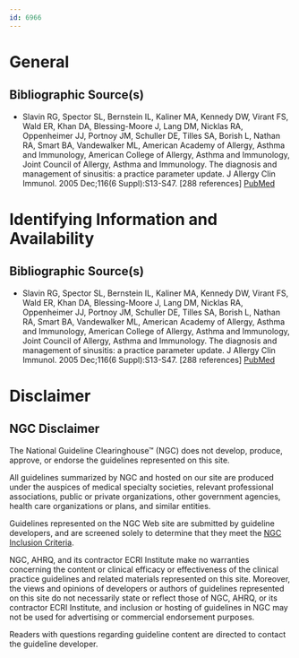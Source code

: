 ```yaml
---
id: 6966
---
```


# General

## Bibliographic Source(s)

- Slavin RG, Spector SL, Bernstein IL, Kaliner MA, Kennedy DW, Virant FS, Wald ER, Khan DA, Blessing-Moore J, Lang DM, Nicklas RA, Oppenheimer JJ, Portnoy JM, Schuller DE, Tilles SA, Borish L, Nathan RA, Smart BA, Vandewalker ML, American Academy of Allergy, Asthma and Immunology, American College of Allergy, Asthma and Immunology, Joint Council of Allergy, Asthma and Immunology. The diagnosis and management of sinusitis: a practice parameter update. J Allergy Clin Immunol. 2005 Dec;116(6 Suppl):S13-S47. [288 references] [ PubMed ](http://www.ncbi.nlm.nih.gov/entrez/query.fcgi?cmd=Retrieve&db=pubmed&dopt=Abstract&list_uids=16416688)

# Identifying Information and Availability

## Bibliographic Source(s)

- Slavin RG, Spector SL, Bernstein IL, Kaliner MA, Kennedy DW, Virant FS, Wald ER, Khan DA, Blessing-Moore J, Lang DM, Nicklas RA, Oppenheimer JJ, Portnoy JM, Schuller DE, Tilles SA, Borish L, Nathan RA, Smart BA, Vandewalker ML, American Academy of Allergy, Asthma and Immunology, American College of Allergy, Asthma and Immunology, Joint Council of Allergy, Asthma and Immunology. The diagnosis and management of sinusitis: a practice parameter update. J Allergy Clin Immunol. 2005 Dec;116(6 Suppl):S13-S47. [288 references] [ PubMed ](http://www.ncbi.nlm.nih.gov/entrez/query.fcgi?cmd=Retrieve&db=pubmed&dopt=Abstract&list_uids=16416688)

# Disclaimer

## NGC Disclaimer

The National Guideline Clearinghouse™ (NGC) does not develop, produce, approve, or endorse the guidelines represented on this site.

All guidelines summarized by NGC and hosted on our site are produced under the auspices of medical specialty societies, relevant professional associations, public or private organizations, other government agencies, health care organizations or plans, and similar entities.

Guidelines represented on the NGC Web site are submitted by guideline developers, and are screened solely to determine that they meet the [NGC Inclusion Criteria](/help-and-about/summaries/inclusion-criteria).

NGC, AHRQ, and its contractor ECRI Institute make no warranties concerning the content or clinical efficacy or effectiveness of the clinical practice guidelines and related materials represented on this site. Moreover, the views and opinions of developers or authors of guidelines represented on this site do not necessarily state or reflect those of NGC, AHRQ, or its contractor ECRI Institute, and inclusion or hosting of guidelines in NGC may not be used for advertising or commercial endorsement purposes.

Readers with questions regarding guideline content are directed to contact the guideline developer.

